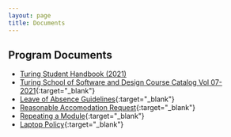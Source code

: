 ```yaml
---
layout: page
title: Documents
---
```


## Program Documents

* [Turing Student Handbook (2021)](./turing_student_handbook_nov_2022.pdf)
* [Turing School of Software and Design Course Catalog Vol
  07-2021](./catalog_07_2021.pdf){:target="_blank"}
* [Leave of Absence
  Guidelines](./leave_of_absence_guidelines_2021.pdf){:target="_blank"}
* [Reasonable Accomodation
  Request](./reasonable_accommodation_request_form.pdf){:target="_blank"}
* [Repeating a Module](./repeat_guidelines_student_2020.pdf){:target="_blank"}
* [Laptop Policy](./laptop_policy.pdf){:target="_blank"}

